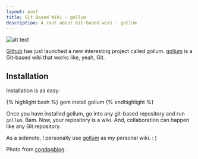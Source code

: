 ```yaml
---
layout: post
title: Git Based Wiki - gollum
description: A rant about Git-based wiki - gollum
---
```


<img src="http://cdn.siong1987.com/wiki.jpg" alt="alt text" />

[Github][1] has just launched a new interesting project called gollum. [gollum][2] is a Git-based wiki that works like, yeah, Git.

## Installation

Installation is as easy:

{% highlight bash %}
gem install gollum
{% endhighlight %}

Once you have installed gollum, go into any git-based repository and run `gollum`. Bam. Now, your repository is a wiki. And, collaboration can happen like any Git repository.

As a sidenote, I personally use [gollum][2] as my personal wiki. : )

Photo from [cogdogblog][3].

[1]: http://github.com               "Github"
[2]: http://github.com/github/gollum "gollum"
[3]: http://www.flickr.com/photos/cogdog/
